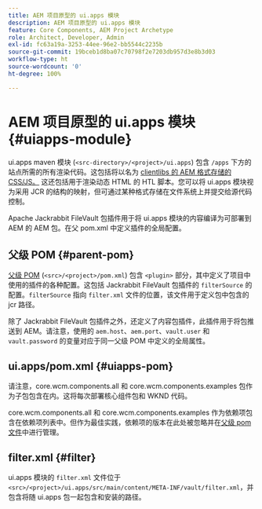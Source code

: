 ```yaml
---
title: AEM 项目原型的 ui.apps 模块
description: AEM 项目原型的 ui.apps 模块
feature: Core Components, AEM Project Archetype
role: Architect, Developer, Admin
exl-id: fc63a19a-3253-44ee-96e2-bb5544c2235b
source-git-commit: 19bceb1d8ba07c70798f2e7203db957d3e8b3d03
workflow-type: ht
source-wordcount: '0'
ht-degree: 100%

---
```


# AEM 项目原型的 ui.apps 模块 {#uiapps-module}

ui.apps maven 模块 (`<src-directory>/<project>/ui.apps`) 包含 `/apps` 下方的站点所需的所有渲染代码。这包括将以名为 [clientlibs 的 AEM 格式存储的 CSS/JS。](uifrontend.md#clientlibs) 这还包括用于渲染动态 HTML 的 HTL 脚本。您可以将 ui.apps 模块视为采用 JCR 的结构的映射，但可通过某种格式存储在文件系统上并提交给源代码控制。

Apache Jackrabbit FileVault 包插件用于将 ui.apps 模块的内容编译为可部署到 AEM 的 AEM 包。在父 pom.xml 中定义插件的全局配置。

## 父级 POM {#parent-pom}

[父级 POM](/help/developing/archetype/using.md#parent-pom) (`<src>/<project>/pom.xml`) 包含 `<plugin>` 部分，其中定义了项目中使用的插件的各种配置。这包括 Jackrabbit FileVault 包插件的 `filterSource` 的配置。`filterSource` 指向 `filter.xml` 文件的位置，该文件用于定义包中包含的 jcr 路径。

除了 Jackrabbit FileVault 包插件之外，还定义了内容包插件，此插件用于将包推送到 AEM。请注意，使用的 `aem.host`、`aem.port`、`vault.user` 和 `vault.password` 的变量对应于同一父级 POM 中定义的全局属性。

## ui.apps/pom.xml {#uiapps-pom}

请注意，core.wcm.components.all 和 core.wcm.components.examples 包作为子包包含在内。这将每次部署核心组件包和 WKND 代码。

core.wcm.components.all 和 core.wcm.components.examples 作为依赖项包含在依赖项列表中。但作为最佳实践，依赖项的版本在此处被忽略并在[父级 pom 文件](/help/developing/archetype/using.md#core-components)中进行管理。

## filter.xml {#filter}

ui.apps 模块的 `filter.xml` 文件位于 `<src>/<project>/ui.apps/src/main/content/META-INF/vault/filter.xml`，并包含将随 ui.apps 包一起包含和安装的路径。
